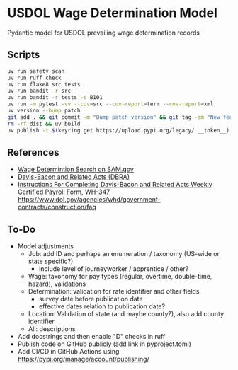 # USDOL Wage Determination Model

Pydantic model for USDOL prevailing wage determination records


## Scripts

```bash
uv run safety scan
uv run ruff check
uv run flake8 src tests
uv run bandit -r src
uv run bandit -r tests -s B101
uv run -m pytest -vv --cov=src --cov-report=term --cov-report=xml
uv version --bump patch
git add . && git commit -m "Bump patch version" && git tag -sm "New feature" $version
rm -rf dist && uv build
uv publish -t $(keyring get https://upload.pypi.org/legacy/ __token__)
```


## References

* [Wage Determintion Search on SAM.gov](https://sam.gov/search/?index=dbra)
* [Davis-Bacon and Related Acts (DBRA)](https://www.dol.gov/agencies/whd/government-contracts/construction)
* [Instructions For Completing Davis-Bacon and Related Acts Weekly Certified Payroll Form, WH-347](https://www.dol.gov/agencies/whd/forms/wh347)
https://www.dol.gov/agencies/whd/government-contracts/construction/faq


## To-Do

* Model adjustments
  * Job: add ID and perhaps an enumeration / taxonomy (US-wide or state specific?)
    * include level of journeyworker / apprentice / other?
  * Wage: taxonomy for pay types (regular, overtime, double-time, hazard), validations
  * Determination: validation for rate identifier and other fields
    * survey date before publication date
    * effective dates relation to publication date?
  * Location: Validation of state (and maybe county?), also add county identifier
  * All: descriptions
* Add docstrings and then enable "D" checks in ruff
* Publish code on GitHub publicly (add link in pyproject.toml)
* Add CI/CD in GitHub Actions using https://pypi.org/manage/account/publishing/
